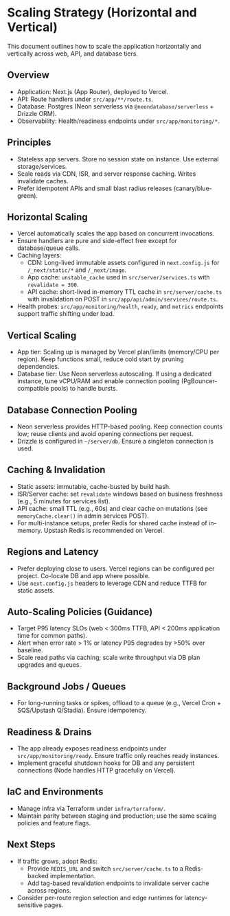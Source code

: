 # Scaling Strategy (Horizontal and Vertical)

This document outlines how to scale the application horizontally and vertically across web, API, and database tiers.

## Overview
- Application: Next.js (App Router), deployed to Vercel.
- API: Route handlers under `src/app/**/route.ts`.
- Database: Postgres (Neon serverless via `@neondatabase/serverless` + Drizzle ORM).
- Observability: Health/readiness endpoints under `src/app/monitoring/*`.

## Principles
- Stateless app servers. Store no session state on instance. Use external storage/services.
- Scale reads via CDN, ISR, and server response caching. Writes invalidate caches.
- Prefer idempotent APIs and small blast radius releases (canary/blue-green).

## Horizontal Scaling
- Vercel automatically scales the app based on concurrent invocations.
- Ensure handlers are pure and side-effect free except for database/queue calls.
- Caching layers:
  - CDN: Long-lived immutable assets configured in `next.config.js` for `/_next/static/*` and `/_next/image`.
  - App cache: `unstable_cache` used in `src/server/services.ts` with `revalidate = 300`.
  - API cache: short-lived in-memory TTL cache in `src/server/cache.ts` with invalidation on POST in `src/app/api/admin/services/route.ts`.
- Health probes: `src/app/monitoring/health`, `ready`, and `metrics` endpoints support traffic shifting under load.

## Vertical Scaling
- App tier: Scaling up is managed by Vercel plan/limits (memory/CPU per region). Keep functions small, reduce cold start by pruning dependencies.
- Database tier: Use Neon serverless autoscaling. If using a dedicated instance, tune vCPU/RAM and enable connection pooling (PgBouncer-compatible pools) to handle bursts.

## Database Connection Pooling
- Neon serverless provides HTTP-based pooling. Keep connection counts low; reuse clients and avoid opening connections per request.
- Drizzle is configured in `~/server/db`. Ensure a singleton connection is used.

## Caching & Invalidation
- Static assets: immutable, cache-busted by build hash.
- ISR/Server cache: set `revalidate` windows based on business freshness (e.g., 5 minutes for services list).
- API cache: small TTL (e.g., 60s) and clear cache on mutations (see `memoryCache.clear()` in admin services POST).
- For multi-instance setups, prefer Redis for shared cache instead of in-memory. Upstash Redis is recommended on Vercel.

## Regions and Latency
- Prefer deploying close to users. Vercel regions can be configured per project. Co-locate DB and app where possible.
- Use `next.config.js` headers to leverage CDN and reduce TTFB for static assets.

## Auto-Scaling Policies (Guidance)
- Target P95 latency SLOs (web < 300ms TTFB, API < 200ms application time for common paths).
- Alert when error rate > 1% or latency P95 degrades by >50% over baseline.
- Scale read paths via caching; scale write throughput via DB plan upgrades and queues.

## Background Jobs / Queues
- For long-running tasks or spikes, offload to a queue (e.g., Vercel Cron + SQS/Upstash Q/Stadia). Ensure idempotency.

## Readiness & Drains
- The app already exposes readiness endpoints under `src/app/monitoring/ready`. Ensure traffic only reaches ready instances.
- Implement graceful shutdown hooks for DB and any persistent connections (Node handles HTTP gracefully on Vercel).

## IaC and Environments
- Manage infra via Terraform under `infra/terraform/`.
- Maintain parity between staging and production; use the same scaling policies and feature flags.

## Next Steps
- If traffic grows, adopt Redis:
  - Provide `REDIS_URL` and switch `src/server/cache.ts` to a Redis-backed implementation.
  - Add tag-based revalidation endpoints to invalidate server cache across regions.
- Consider per-route region selection and edge runtimes for latency-sensitive pages.
